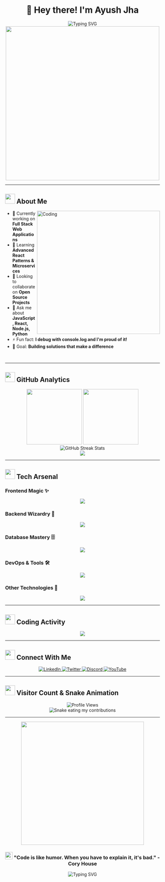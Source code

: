 # <div align="center">🚀 Hey there! I'm Ayush Jha</div>

<div align="center">
  <img src="https://readme-typing-svg.herokuapp.com?font=Fira+Code&size=28&duration=3000&pause=1000&color=6366F1&center=true&vCenter=true&random=false&width=600&lines=Full+Stack+Developer+%F0%9F%92%BB;Problem+Solver+%F0%9F%A7%A9;Tech+Enthusiast+%F0%9F%9A%80;Open+Source+Contributor+%F0%9F%8C%9F" alt="Typing SVG" />
</div>

<div align="center">
  <img src="https://user-images.githubusercontent.com/74038190/225813708-98b745f2-7d22-48cf-9150-083f1b00d6c9.gif" width="500">
</div>

---

## <img src="https://media2.giphy.com/media/QssGEmpkyEOhBCb7e1/giphy.gif?cid=ecf05e47a0n3gi1bfqntqmob8g9aid1oyj2wr3ds3mg700bl&rid=giphy.gif" width="32"> **About Me**

<img align="right" alt="Coding" width="400" src="https://media.giphy.com/media/L1R1tvI9svkIWwpVYr/giphy.gif">

- 🔭 Currently working on **Full Stack Web Applications**
- 🌱 Learning **Advanced React Patterns & Microservices**
- 👯 Looking to collaborate on **Open Source Projects**
- 💬 Ask me about **JavaScript, React, Node.js, Python**
- ⚡ Fun fact: **I debug with console.log and I'm proud of it!**
- 🎯 Goal: **Building solutions that make a difference**

<br clear="both">

---

## <img src="https://media2.giphy.com/media/QssGEmpkyEOhBCb7e1/giphy.gif?cid=ecf05e47a0n3gi1bfqntqmob8g9aid1oyj2wr3ds3mg700bl&rid=giphy.gif" width="32"> **GitHub Analytics**

<div align="center">
  <img height="180em" src="https://github-readme-stats-eight-theta.vercel.app/api?username=scarlet-sypher&show_icons=true&theme=tokyonight&include_all_commits=true&count_private=true&hide_border=true&bg_color=0D1117&title_color=6366F1&icon_color=F59E0B&text_color=E5E7EB"/>
  <img height="180em" src="https://github-readme-stats-eight-theta.vercel.app/api/top-langs/?username=scarlet-sypher&layout=compact&langs_count=8&theme=tokyonight&hide_border=true&bg_color=0D1117&title_color=6366F1&text_color=E5E7EB"/>
</div>

<div align="center">
  <img src="https://github-readme-streak-stats.herokuapp.com/?user=scarlet-sypher&theme=tokyonight&hide_border=true&background=0D1117&stroke=6366F1&ring=F59E0B&fire=F59E0B&currStreakLabel=E5E7EB" alt="GitHub Streak Stats"/>
</div>

<div align="center">
  <img src="https://github-profile-trophy.vercel.app/?username=scarlet-sypher&theme=tokyonight&no-frame=true&no-bg=true&margin-w=4&row=1"/>
</div>

---

## <img src="https://media2.giphy.com/media/QssGEmpkyEOhBCb7e1/giphy.gif?cid=ecf05e47a0n3gi1bfqntqmob8g9aid1oyj2wr3ds3mg700bl&rid=giphy.gif" width="32"> **Tech Arsenal**

### **Frontend Magic** ✨
<div align="center">
  <img src="https://skillicons.dev/icons?i=html,css,js,ts,react,nextjs,vue,tailwind,bootstrap,figma" />
</div>

### **Backend Wizardry** 🔮
<div align="center">
  <img src="https://skillicons.dev/icons?i=nodejs,express,python,flask,java,php,apache" />
</div>

### **Database Mastery** 🗄️
<div align="center">
  <img src="https://skillicons.dev/icons?i=mongodb,mysql,postgresql" />
</div>

### **DevOps & Tools** 🛠️
<div align="center">
  <img src="https://skillicons.dev/icons?i=git,github,vscode,linux,ubuntu,bash,docker" />
</div>

### **Other Technologies** 🚀
<div align="center">
  <img src="https://skillicons.dev/icons?i=c,cpp,arduino,photoshop" />
</div>

---

## <img src="https://user-images.githubusercontent.com/74038190/216122041-518ac897-8d92-4c6b-9b3f-ca01dcaf38ee.png" width="32"> **Coding Activity**

<div align="center">
  <img src="https://github-readme-activity-graph.vercel.app/graph?username=scarlet-sypher&theme=tokyo-night&hide_border=true&bg_color=0D1117&color=6366F1&line=F59E0B&point=E5E7EB" />
</div>

---

## <img src="https://user-images.githubusercontent.com/74038190/212284087-bbe7e430-757e-4901-90bf-4cd2ce3e1852.gif" width="32"> **Connect With Me**

<div align="center">
  <a href="https://linkedin.com/in/ayush-jha" target="_blank">
    <img src="https://img.shields.io/badge/LinkedIn-0077B5?style=for-the-badge&logo=linkedin&logoColor=white" alt="LinkedIn"/>
  </a>
  <a href="https://twitter.com/ayush_jha" target="_blank">
    <img src="https://img.shields.io/badge/Twitter-1DA1F2?style=for-the-badge&logo=twitter&logoColor=white" alt="Twitter"/>
  </a>
  <a href="https://discord.gg/your-discord" target="_blank">
    <img src="https://img.shields.io/badge/Discord-7289DA?style=for-the-badge&logo=discord&logoColor=white" alt="Discord"/>
  </a>
  <a href="https://youtube.com/your-channel" target="_blank">
    <img src="https://img.shields.io/badge/YouTube-FF0000?style=for-the-badge&logo=youtube&logoColor=white" alt="YouTube"/>
  </a>
</div>

---

## <img src="https://user-images.githubusercontent.com/74038190/216122041-518ac897-8d92-4c6b-9b3f-ca01dcaf38ee.png" width="32"> **Visitor Count & Snake Animation**

<div align="center">
  <img src="https://komarev.com/ghpvc/?username=scarlet-sypher&label=Profile%20Views&color=6366F1&style=for-the-badge" alt="Profile Views" />
</div>

<div align="center">
  <img src="https://raw.githubusercontent.com/scarlet-sypher/scarlet-sypher/output/snake.svg" alt="Snake eating my contributions" />
</div>

---

<div align="center">
  <img src="https://user-images.githubusercontent.com/74038190/225813708-98b745f2-7d22-48cf-9150-083f1b00d6c9.gif" width="400">
  
  ### <img src="https://user-images.githubusercontent.com/74038190/216122041-518ac897-8d92-4c6b-9b3f-ca01dcaf38ee.png" width="24"> **"Code is like humor. When you have to explain it, it's bad." - Cory House**
  
  <img src="https://readme-typing-svg.herokuapp.com?font=Fira+Code&size=20&duration=3000&pause=1000&color=6366F1&center=true&vCenter=true&random=false&width=600&lines=Thanks+for+visiting+my+profile!+%F0%9F%98%84;Let's+connect+and+build+something+amazing!+%F0%9F%9A%80;Happy+Coding!+%F0%9F%92%BB%E2%9C%A8" alt="Typing SVG" />
</div>
